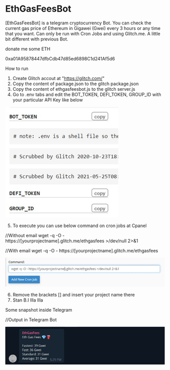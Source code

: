 # EthGasFeesBot
[EthGasFeesBot] is a telegram cryptocurrency Bot. You can check the current gas price of Ethereum in Gigawei (Gwei) every 3 hours or any time that you want. Can only be run with Cron Jobs and using Glitch.me. A little bit different with previous Bot.

donate me some ETH

0xa01A95878447dfbCdb47d85ed6898C1d241Af5d6⠀

How to run

1) Create Glitch accout at "https://glitch.com/"
2) Copy the content of package.json to the glitch package.json
3) Copy the content of ethgasfeesbot.js to the glitch server.js
4) Go to .env tabs and edit the BOT_TOKEN, DEFI_TOKEN, GROUP_ID with your particular API Key like below

![](images/env.jpg)

5) To execute you can use below command on cron jobs at Cpanel
  
//Without email
wget -q -O - https://[yourprojectname].glitch.me/ethgasfees >/dev/null 2>&1 
  
//With email
wget -q -O - https://[yourprojectname].glitch.me/ethgasfees 
  
![](images/cronjobs.jpg)

6) Remove the brackets [] and insert your project name there
7) Stan B.I Illa Illa

Some snapshot inside Telegram

//Output in Telegram Bot

![](images/Eth.jpg)


